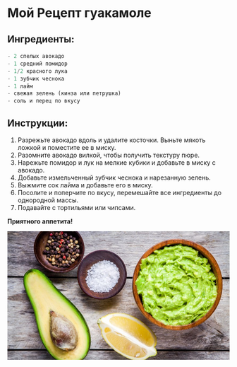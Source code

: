 # Мой Рецепт гуакамоле

## Ингредиенты:

```python
- 2 спелых авокадо
- 1 средний помидор
- 1/2 красного лука
- 1 зубчик чеснока
- 1 лайм
- свежая зелень (кинза или петрушка)
- соль и перец по вкусу
```


## Инструкции:

1. Разрежьте авокадо вдоль и удалите косточки. Выньте мякоть ложкой и поместите ее в миску.
2. Разомните авокадо вилкой, чтобы получить текстуру пюре.
3. Нарежьте помидор и лук на мелкие кубики и добавьте в миску с авокадо.
4. Добавьте измельченный зубчик чеснока и нарезанную зелень.
5. Выжмите сок лайма и добавьте его в миску.
6. Посолите и поперчите по вкусу, перемешайте все ингредиенты до однородной массы.
7. Подавайте с тортильями или чипсами.

**Приятного аппетита!**

![](8919b1e12f6d85af8e0cfd4e130fd3dc.jpg)